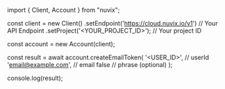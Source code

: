 import { Client, Account } from "nuvix";

const client = new Client()
.setEndpoint('https://cloud.nuvix.io/v1') // Your API Endpoint
.setProject('<YOUR_PROJECT_ID>'); // Your project ID

const account = new Account(client);

const result = await account.createEmailToken(
'<USER_ID>', // userId
'email@example.com', // email
false // phrase (optional)
);

console.log(result);
